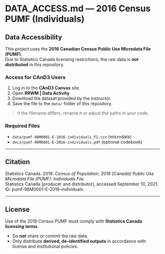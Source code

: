 # DATA_ACCESS.md — 2016 Census PUMF (Individuals)

## Data Accessibility
This project uses the **2016 Canadian Census Public Use Microdata File (PUMF)**.  
Due to Statistics Canada licensing restrictions, the raw data is **not distributed** in this repository.  

### Access for CAnD3 Users
1. Log in to the **CAnD3 Canvas** site.  
2. Open **RRWM | Data Activity**.  
3. Download the dataset provided by the instructor.  
4. Save the file to the `data/` folder of this repository.  

> If the filename differs, rename it or adjust the paths in your code.  

### Required Files
- `data/pumf-98M0001-E-2016-individuals_F1.csv` (microdata)  
- `docs/pumf-98M0001-E-2016-individuals.pdf` (optional codebook)  

---

## Citation
Statistics Canada. 2019. *Census of Population, 2016 [Canada] Public Use Microdata File (PUMF): Individuals File.*  
Statistics Canada [producer and distributor], accessed September 10, 2021.  
ID: pumf-98M0001-E-2016-individuals.  

---

## License
Use of the 2016 Census PUMF must comply with **Statistics Canada licensing terms**.  

- Do **not** share or commit the raw data.  
- Only distribute **derived, de-identified outputs** in accordance with license and institutional policies.  
